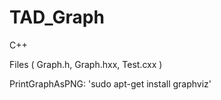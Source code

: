# TAD_Graph 
C++

Files ( Graph.h, Graph.hxx, Test.cxx )

PrintGraphAsPNG: 'sudo apt-get install graphviz'
